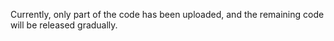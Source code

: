 Currently, only part of the code has been uploaded, and the remaining code will be released gradually.
